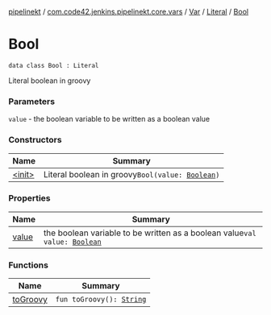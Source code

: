 [pipelinekt](../../../../index.md) / [com.code42.jenkins.pipelinekt.core.vars](../../../index.md) / [Var](../../index.md) / [Literal](../index.md) / [Bool](./index.md)

# Bool

`data class Bool : Literal`

Literal boolean in groovy

### Parameters

`value` - the boolean variable to be written as a boolean value

### Constructors

| Name | Summary |
|---|---|
| [&lt;init&gt;](-init-.md) | Literal boolean in groovy`Bool(value: `[`Boolean`](https://kotlinlang.org/api/latest/jvm/stdlib/kotlin/-boolean/index.html)`)` |

### Properties

| Name | Summary |
|---|---|
| [value](value.md) | the boolean variable to be written as a boolean value`val value: `[`Boolean`](https://kotlinlang.org/api/latest/jvm/stdlib/kotlin/-boolean/index.html) |

### Functions

| Name | Summary |
|---|---|
| [toGroovy](to-groovy.md) | `fun toGroovy(): `[`String`](https://kotlinlang.org/api/latest/jvm/stdlib/kotlin/-string/index.html) |
